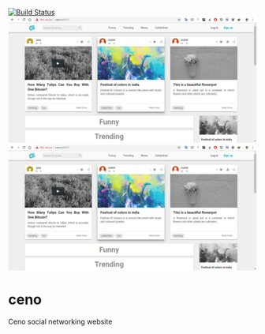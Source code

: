 [![Build Status](https://travis-ci.org/mahozad/ceno.svg?branch=master)](https://travis-ci.org/mahozad/ceno)
![Ceno Logo](docs/screenshot.png)![Screenshot](docs/screenshot.png)
# ceno 
Ceno social networking website
